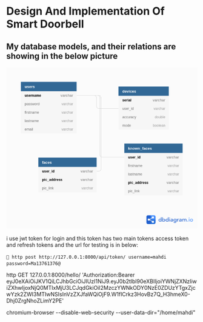 # Design And Implementation Of Smart Doorbell

## My database models, and their relations are showing in the below picture

![ERD DIAGRAM](erd.png)

i use jwt token for login and this token has two main tokens access token and refresh tokens and the url for testing is
in below:

` http post http://127.0.0.1:8000/api/token/ username=mahdi  password=Ma13761376@ `



http GET 127.0.0.1:8000/hello/ 'Authorization:Bearer eyJ0eXAiOiJKV1QiLCJhbGciOiJIUzI1NiJ9.eyJ0b2tlbl90eXBlIjoiYWNjZXNzIiwiZXhwIjoxNjQ0MTIxMjU3LCJqdGkiOiI2MzczYWNkODY0NzE0ZDUzYTgxZjcwYzk2ZWI3MTIwNSIsInVzZXJfaWQiOjF9.W1flCrkz3HovBz7Q_H3hmeX0-Dhj0ZrgNhoZLimY2PE'


chromium-browser --disable-web-security --user-data-dir="/home/mahdi"
